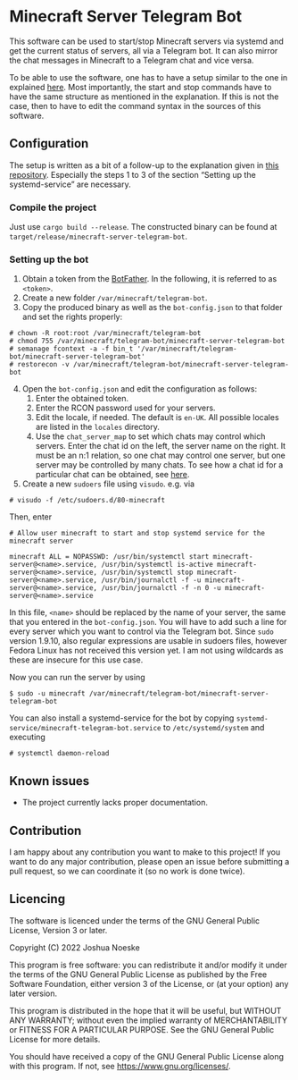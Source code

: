 # Minecraft Server Telegram Bot
This software can be used to start/stop Minecraft servers via systemd and get the current status
of servers, all via a Telegram bot.
It can also mirror the chat messages in Minecraft to a Telegram chat and vice versa.

To be able to use the software, one has to have a setup similar to the one in explained
[here](https://github.com/PatrickJosh/minecraft-server-systemd-service). Most importantly, the start and stop commands
have to have the same structure as mentioned in the explanation. If this is not the case, then to have to edit the
command syntax in the sources of this software.

## Configuration
The setup is written as a bit of a follow-up to the explanation given in
[this repository](https://github.com/PatrickJosh/minecraft-server-systemd-service).
Especially the steps 1 to 3 of the section “Setting up the systemd-service” are necessary.

### Compile the project
Just use `cargo build --release`.
The constructed binary can be found at `target/release/minecraft-server-telegram-bot`.

### Setting up the bot
1. Obtain a token from the [BotFather](https://t.me/BotFather). In the following, it is referred to as `<token>`.
2. Create a new folder `/var/minecraft/telegram-bot`.
3. Copy the produced binary as well as the `bot-config.json` to that folder and set the rights properly:
```shell
# chown -R root:root /var/minecraft/telegram-bot
# chmod 755 /var/minecraft/telegram-bot/minecraft-server-telegram-bot
# semanage fcontext -a -f bin_t '/var/minecraft/telegram-bot/minecraft-server-telegram-bot'
# restorecon -v /var/minecraft/telegram-bot/minecraft-server-telegram-bot
```
4. Open the `bot-config.json` and edit the configuration as follows:
    1. Enter the obtained token.
    2. Enter the RCON password used for your servers.
    3. Edit the locale, if needed. The default is `en-UK`.
    All possible locales are listed in the `locales` directory.
    4. Use the `chat_server_map` to set which chats may control which servers. Enter the chat id on the left, the server
       name on the right. It must be an n:1 relation, so one chat may control one server, but one server may be controlled
       by many chats.
       To see how a chat id for a particular chat can be obtained, see
       [here](https://stackoverflow.com/questions/32423837/telegram-bot-how-to-get-a-group-chat-id#32572159).
5. Create a new `sudoers` file using `visudo`. e.g. via
```shell
# visudo -f /etc/sudoers.d/80-minecraft
```
Then, enter
```
# Allow user minecraft to start and stop systemd service for the minecraft server

minecraft ALL = NOPASSWD: /usr/bin/systemctl start minecraft-server@<name>.service, /usr/bin/systemctl is-active minecraft-server@<name>.service, /usr/bin/systemctl stop minecraft-server@<name>.service, /usr/bin/journalctl -f -u minecraft-server@<name>.service, /usr/bin/journalctl -f -n 0 -u minecraft-server@<name>.service
```
In this file, `<name>` should be replaced by the name of your server, the same that you entered in the `bot-config.json`.
You will have to add such a line for every server which you want to control via the Telegram bot.
Since `sudo` version 1.9.10, also regular expressions are usable in sudoers files, however Fedora Linux has not received
this version yet.
I am not using wildcards as these are insecure for this use case.

Now you can run the server by using
```shell
$ sudo -u minecraft /var/minecraft/telegram-bot/minecraft-server-telegram-bot
```

You can also install a systemd-service for the bot by copying `systemd-service/minecraft-telegram-bot.service` to
`/etc/systemd/system` and executing
```shell
# systemctl daemon-reload
```

## Known issues
- The project currently lacks proper documentation.

## Contribution
I am happy about any contribution you want to make to this project! If you want to do any major contribution, please
open an issue before submitting a pull request, so we can coordinate it (so no work is done twice).

## Licencing
The software is licenced under the terms of the GNU General Public License, Version 3 or later.

Copyright (C) 2022 Joshua Noeske

This program is free software: you can redistribute it and/or modify
it under the terms of the GNU General Public License as published by
the Free Software Foundation, either version 3 of the License, or
(at your option) any later version.

This program is distributed in the hope that it will be useful,
but WITHOUT ANY WARRANTY; without even the implied warranty of
MERCHANTABILITY or FITNESS FOR A PARTICULAR PURPOSE.  See the
GNU General Public License for more details.

You should have received a copy of the GNU General Public License
along with this program.  If not, see <https://www.gnu.org/licenses/>.
